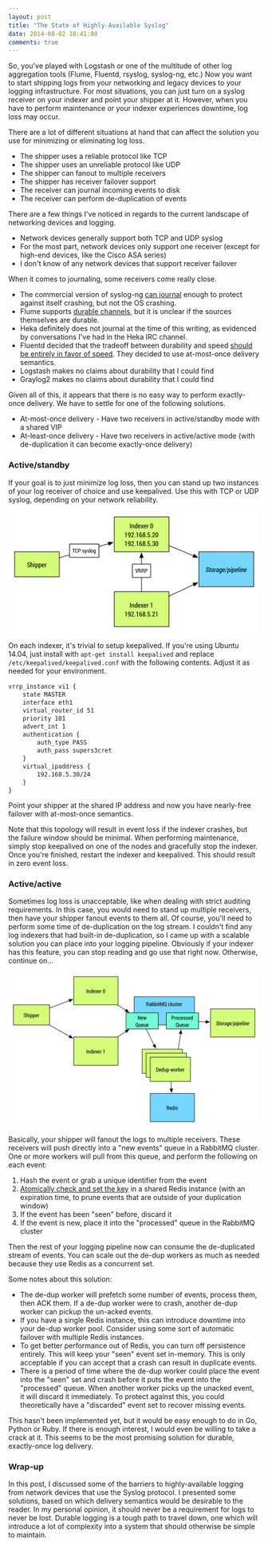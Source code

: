 ```yaml
---
layout: post
title: "The State of Highly-Available Syslog"
date: 2014-08-02 18:41:00
comments: true
---
```


So, you've played with Logstash or one of the multitude of other log aggregation tools (Flume, Fluentd, rsyslog, syslog-ng, etc.) Now you want to start shipping logs from your networking and legacy devices to your logging infrastructure. For most situations, you can just turn on a syslog receiver on your indexer and point your shipper at it. However, when you have to perform maintenance or your indexer experiences downtime, log loss may occur.

There are a lot of different situations at hand that can affect the solution you use for minimizing or eliminating log loss.

- The shipper uses a reliable protocol like TCP
- The shipper uses an unreliable protocol like UDP
- The shipper can fanout to multiple receivers
- The shipper has receiver failover support
- The receiver can journal incoming events to disk
- The receiver can perform de-duplication of events

There are a few things I've noticed in regards to the current landscape of networking devices and logging.

- Network devices generally support both TCP and UDP syslog
- For the most part, network devices only support one receiver (except for high-end devices, like the Cisco ASA series)
- I don't know of any network devices that support receiver failover

When it comes to journaling, some receivers come really close.

- The commercial version of syslog-ng [can journal](http://www.balabit.com/sites/default/files/documents/syslog-ng-pe-4.0-guides/en/syslog-ng-pe-v4.0-guide-admin-en/html/concepts_logstore_journal.html) enough to protect against itself crashing, but not the OS crashing.
- Flume supports [durable channels](https://cwiki.apache.org/confluence/display/FLUME/Getting+Started), but it is unclear if the sources themselves are durable.
- Heka definitely does not journal at the time of this writing, as evidenced by conversations I've had in the Heka IRC channel.
- Fluentd decided that the tradeoff between durability and speed [should be entirely in favor of speed](http://docs.fluentd.org/articles/high-availability). They decided to use at-most-once delivery semantics.
- Logstash makes no claims about durability that I could find
- Graylog2 makes no claims about durability that I could find

Given all of this, it appears that there is no easy way to perform exactly-once delivery. We have to settle for one of the following solutions.

- At-most-once delivery - Have two receivers in active/standby mode with a shared VIP
- At-least-once delivery - Have two receivers in active/active mode (with de-duplication it can become exactly-once delivery)

### Active/standby

If your goal is to just minimize log loss, then you can stand up two instances of your log receiver of choice and use keepalived. Use this with TCP or UDP syslog, depending on your network reliability.

![VIP failover with keepalived](/images/ha-syslog.png)

On each indexer, it's trivial to setup keepalived. If you're using Ubuntu 14.04, just install with `apt-get install keepalived` and replace `/etc/keepalived/keepalived.conf` with the following contents. Adjust it as needed for your environment.

```
vrrp_instance vi1 {
    state MASTER
    interface eth1
    virtual_router_id 51
    priority 101
    advert_int 1
    authentication {
        auth_type PASS
        auth_pass supers3cret
    }
    virtual_ipaddress {
        192.168.5.30/24
    }
}
```

Point your shipper at the shared IP address and now you have nearly-free failover with at-most-once semantics.

Note that this topology will result in event loss if the indexer crashes, but the failure window should be minimal. When performing maintenance, simply stop keepalived on one of the nodes and gracefully stop the indexer. Once you're finished, restart the indexer and keepalived. This should result in zero event loss.

### Active/active

Sometimes log loss is unacceptable, like when dealing with strict auditing requirements. In this case, you would need to stand up multiple receivers, then have your shipper fanout events to them all. Of course, you'll need to perform some time of de-duplication on the log stream. I couldn't find any log indexers that had built-in de-duplication, so I came up with a scalable solution you can place into your logging pipeline. Obviously if your indexer has this feature, you can stop reading and go use that right now. Otherwise, continue on...

![De-duplication with multiple receivers](/images/ha-syslog-dedup.png)

Basically, your shipper will fanout the logs to multiple receivers. These receivers will push directly into a "new events" queue in a RabbitMQ cluster. One or more workers will pull from this queue, and perform the following on each event:

1. Hash the event or grab a unique identifier from the event
2. [Atomically check and set the key](http://redis.io/commands/set) in a shared Redis instance (with an expiration time, to prune events that are outside of your duplication window)
3. If the event has been "seen" before, discard it
4. If the event is new, place it into the "processed" queue in the RabbitMQ cluster

Then the rest of your logging pipeline now can consume the de-duplicated stream of events. You can scale out the de-dup workers as much as needed because they use Redis as a concurrent set.

Some notes about this solution:

- The de-dup worker will prefetch some number of events, process them, then ACK them. If a de-dup worker were to crash, another de-dup worker can pickup the un-acked events.
- If you have a single Redis instance, this can introduce downtime into your de-dup worker pool. Consider using some sort of automatic failover with multiple Redis instances.
- To get better performance out of Redis, you can turn off persistence entirely. This will keep your "seen" event set in-memory. This is only acceptable if you can accept that a crash can result in duplicate events.
- There is a period of time where the de-dup worker could place the event into the "seen" set and crash before it puts the event into the "processed" queue. When another worker picks up the unacked event, it will discard it immediately. To protect against this, you could theoretically have a "discarded" event set to recover missing events.

This hasn't been implemented yet, but it would be easy enough to do in Go, Python or Ruby. If there is enough interest, I would even be willing to take a crack at it. This seems to be the most promising solution for durable, exactly-once log delivery.

### Wrap-up

In this post, I discussed some of the barriers to highly-available logging from network devices that use the Syslog protocol. I presented some solutions, based on which delivery semantics would be desirable to the reader. In my personal opinion, it should never be a requirement for logs to never be lost. Durable logging is a tough path to travel down, one which will introduce a lot of complexity into a system that should otherwise be simple to maintain.
